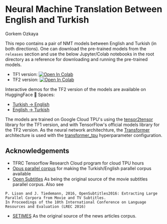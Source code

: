 # Neural Machine Translation Between English and Turkish
Gorkem Ozkaya


This repo contains a pair of NMT models between English and Turkish (in both directions). One can download the pre-trained models from the `releases` section and use the below Jupyter/Colab notebooks in the root directory as a reference for downloading and running the pre-trained models. 

* TF1 version: [![Open In Colab](https://colab.research.google.com/assets/colab-badge.svg)](https://colab.research.google.com/github/gorkemozkaya/nmt-en-tr/blob/master/Turkish_English_NMT.ipynb) 
* TF2 version: [![Open In Colab](https://colab.research.google.com/assets/colab-badge.svg)](https://github.com/gorkemozkaya/nmt-en-tr/blob/master/Turkish_English_NMT_tf2.ipynb)

Interactive demos for the TF2 version of the models are available on HuggingFace 🤗 Spaces:
* [Turkish -> English](https://huggingface.co/spaces/gorkemozkaya/turkish_english_nmt)
* [English -> Turkish](https://huggingface.co/spaces/gorkemozkaya/english_turkish_nmt)


The models are trained on Google Cloud TPU's using the [tensor2tensor](https://github.com/tensorflow/tensor2tensor) library for the TF1 version, and with TensorFlow's official models library for the TF2 version.   As the neural network architechture, the  [Transformer](https://papers.nips.cc/paper/7181-attention-is-all-you-need.pdf) architecture is used with the [transformer_tpu](https://github.com/tensorflow/tensor2tensor/blob/c8fe559e0b357389d8754474e1306b6ca9afc4f3/tensor2tensor/models/transformer.py#L2576) hyperparameter configuration. 

## Acknowledgements
* TFRC Tensorflow Research Cloud program for cloud TPU hours 
* [Opus parallel corpus](http://opus.nlpl.eu) for making the Turkish/English parallel corpus available
* [Open Subtitles](http://www.opensubtitles.org) As being the original source of the movie subtitles parallel corpus. Also see 
```
P. Lison and J. Tiedemann, 2016, OpenSubtitles2016: Extracting Large Parallel Corpora from Movie and TV Subtitles. 
In Proceedings of the 10th International Conference on Language Resources and Evaluation (LREC 2016)
````
* [SETIMES](http://www.setimes.com) As the original source of the news articles corpus. 
